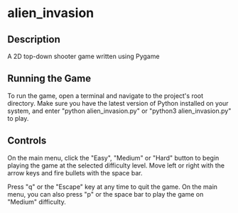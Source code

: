 # alien_invasion
  
## Description
A 2D top-down shooter game written using Pygame  
  
## Running the Game
To run the game, open a terminal and navigate to the project's root directory. Make sure you have the latest version of Python installed on your system, and enter "python alien_invasion.py" or "python3 alien_invasion.py" to play.  
  
## Controls
On the main menu, click the "Easy", "Medium" or "Hard" button to begin playing the game at the selected difficulty level. Move left or right with the arrow keys and fire bullets with the space bar.  
  
Press "q" or the "Escape" key at any time to quit the game. On the main menu, you can also press "p" or the space bar to play the game on "Medium" difficulty.